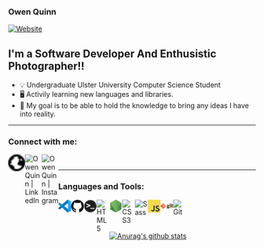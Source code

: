 ### Owen Quinn

[![Website](https://img.shields.io/website?label=OwenQuinn&style=for-the-badge&url=https%3A%2F%2Fhttps://owen-quinn.herokuapp.com/)](https://owen-quinn.herokuapp.com/)


## I'm a Software Developer And Enthusistic Photographer!!

- 💡  Undergraduate Ulster University Computer Science Student
- 🖥️ Activily learning new languages and libraries.
- 🚀 My goal is to be able to hold the knowledge to bring any ideas I have into reality.

---
### Connect with me:

[<img align="left" alt="owenquinn.co.uk" width="34px" src="https://raw.githubusercontent.com/iconic/open-iconic/master/svg/globe.svg" />][website]

[<img align="left" alt="OwenQuinn | LinkedIn" width="34px" src="https://cdn.jsdelivr.net/npm/simple-icons@v3/icons/linkedin.svg" />][linkedin]

[<img align="left" alt="OwenQuinn | Instagram" width="34px" src="https://cdn.jsdelivr.net/npm/simple-icons@v3/icons/instagram.svg" />][instagram]

<br />

---

### Languages and Tools:


[<img align="left" alt="Visual Studio Code" width="26px" src="https://raw.githubusercontent.com/github/explore/80688e429a7d4ef2fca1e82350fe8e3517d3494d/topics/visual-studio-code/visual-studio-code.png" />][Github]

[<img align="left" alt="GitHub" width="26px" src="https://raw.githubusercontent.com/github/explore/78df643247d429f6cc873026c0622819ad797942/topics/github/github.png" />][Github]

[<img align="left" alt="Terminal" width="26px" src="https://raw.githubusercontent.com/github/explore/80688e429a7d4ef2fca1e82350fe8e3517d3494d/topics/terminal/terminal.png" />][Github]

[<img align="left" alt="HTML5" width="26px" src="https://cdn.jsdelivr.net/npm/programming-languages-logos@0.0.3/src/python/python_512x512.png" />][Github]

[<img align="left" alt="Node.js" width="26px" src="https://raw.githubusercontent.com/github/explore/80688e429a7d4ef2fca1e82350fe8e3517d3494d/topics/nodejs/nodejs.png" />][Github]

[<img align="left" alt="CSS3" width="26px" src="https://cdn.jsdelivr.net/npm/programming-languages-logos@0.0.3/src/php/php_512x512.png" />][Github]

[<img align="left" alt="Sass" width="26px" src="https://cdn.jsdelivr.net/npm/programming-languages-logos@0.0.3/src/html/html_512x512.png" />][Github]

[<img align="left" alt="JavaScript" width="26px" src="https://raw.githubusercontent.com/github/explore/80688e429a7d4ef2fca1e82350fe8e3517d3494d/topics/javascript/javascript.png" />][Github]

[<img align="left" alt="Git" width="26px" src="https://raw.githubusercontent.com/github/explore/80688e429a7d4ef2fca1e82350fe8e3517d3494d/topics/git/git.png" />][Github]

[<img align="left" alt="Git" width="26px" src="https://cdn.jsdelivr.net/npm/programming-languages-logos@0.0.3/src/csharp/csharp_512x512.png" />][Github]

<br />
<br />
<br />

[![Anurag's github stats](https://github-readme-stats.vercel.app/api?username=OQ2000&count_private=true&theme=dark)](https://github.com/anuraghazra/github-readme-stats)

[website]: https://www.owenquinn.co.uk
[instagram]: https://www.instagram.com/owen.quinn2000/
[linkedin]: https://www.linkedin.com/in/owen-quinn/
[GitHub]: https://github.com/OQ2000
